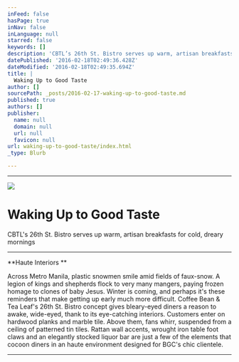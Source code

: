 ```yaml
---
inFeed: false
hasPage: true
inNav: false
inLanguage: null
starred: false
keywords: []
description: 'CBTL’s 26th St. Bistro serves up warm, artisan breakfasts for cold, dreary mornings'
datePublished: '2016-02-18T02:49:36.428Z'
dateModified: '2016-02-18T02:49:35.694Z'
title: |
  Waking Up to Good Taste
author: []
sourcePath: _posts/2016-02-17-waking-up-to-good-taste.md
published: true
authors: []
publisher:
  name: null
  domain: null
  url: null
  favicon: null
url: waking-up-to-good-taste/index.html
_type: Blurb

---
```

****
![](https://the-grid-user-content.s3-us-west-2.amazonaws.com/6d258daf-a7af-407b-bbff-1aed9cbdac6c.jpg)

# Waking Up to Good Taste

CBTL's 26th St. Bistro serves up warm, artisan breakfasts for cold, dreary mornings

****

**Haute Interiors 
**

Across Metro Manila, plastic snowmen smile amid fields of faux-snow. A legion of kings and shepherds flock to very many mangers, paying frozen homage to clones of baby Jesus. Winter is coming, and perhaps it's these reminders that make getting up early much more difficult. Coffee Bean & Tea Leaf's 26th St. Bistro concept gives bleary-eyed diners a reason to awake, wide-eyed, thank to its eye-catching interiors. Customers enter on hardwood planks and marble tile. Above them, fans whirr, suspended from a ceiling of patterned tin tiles. Rattan wall accents, wrought iron table foot claws and an elegantly stocked liquor bar are just a few of the elements that cocoon diners in an haute environment designed for BGC's chic clientele.

____